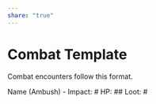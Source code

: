 ```yaml
---  
share: "true"  
---  
```

  
# Combat Template  
  
Combat encounters follow this format.  
  
Name (Ambush) - Impact: # HP: ## Loot: #   
